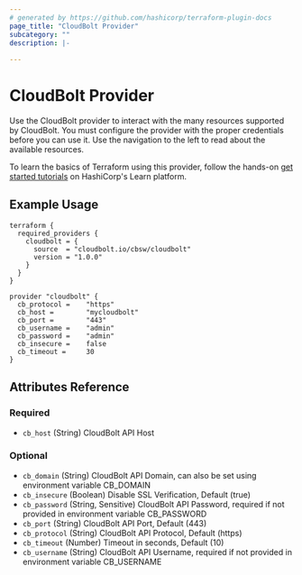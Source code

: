 ```yaml
---
# generated by https://github.com/hashicorp/terraform-plugin-docs
page_title: "CloudBolt Provider"
subcategory: ""
description: |-
  
---
```


# CloudBolt Provider

Use the CloudBolt provider to interact with the many resources supported by CloudBolt. You must configure the provider with the proper credentials before you can use it.
Use the navigation to the left to read about the available resources.

To learn the basics of Terraform using this provider, follow the hands-on [get started tutorials](https://learn.hashicorp.com/tutorials/terraform/infrastructure-as-code?in=terraform/aws-get-started&utm_source=WEBSITE&utm_medium=WEB_IO&utm_offer=ARTICLE_PAGE&utm_content=DOCS&_ga=2.32961598.1292869821.1650284672-2016117598.1648041937) on HashiCorp's Learn platform.

## Example Usage

```hcl
terraform {
  required_providers {
    cloudbolt = {
      source  = "cloudbolt.io/cbsw/cloudbolt"
      version = "1.0.0"
    }
  }
}

provider "cloudbolt" {
  cb_protocol =    "https"
  cb_host =        "mycloudbolt"
  cb_port =        "443"
  cb_username =    "admin"
  cb_password =    "admin"
  cb_insecure =    false
  cb_timeout =     30
}
```

<!-- schema generated by tfplugindocs -->
## Attributes Reference

### Required

- `cb_host` (String) CloudBolt API Host

### Optional

- `cb_domain` (String) CloudBolt API Domain, can also be set using environment variable CB_DOMAIN
- `cb_insecure` (Boolean) Disable SSL Verification, Default (true)
- `cb_password` (String, Sensitive) CloudBolt API Password, required if not provided in environment variable CB_PASSWORD 
- `cb_port` (String) CloudBolt API Port, Default (443)
- `cb_protocol` (String) CloudBolt API Protocol,  Default (https)
- `cb_timeout` (Number) Timeout in seconds, Default (10)
- `cb_username` (String) CloudBolt API Username, required if not provided in environment variable CB_USERNAME 
